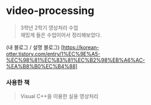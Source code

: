 # video-processing
> 3학년 2학기 영상처리 수업       
> 재밌게 들은 수업이어서 정리해보았다.   
> 
(내 블로그 / 설명 블로그) [https://korean-otter.tistory.com/entry/1%EC%9E%A5-%EC%98%81%EC%83%81%EC%B2%98%EB%A6%AC-%EA%B8%B0%EC%B4%88]
   
   
   
   
### 사용한 책
> Visual C++을 이용한 실용 영상처리   
   
   
 
